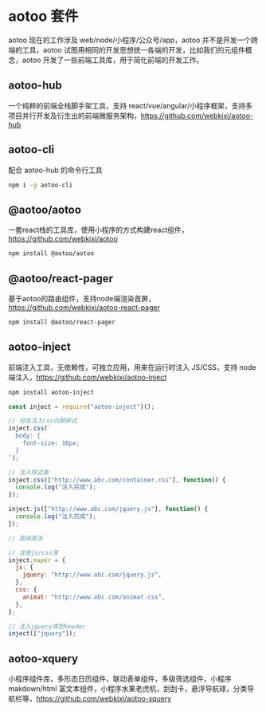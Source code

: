 # aotoo 套件

aotoo 现在的工作涉及 web/node/小程序/公众号/app，aotoo 并不是开发一个跨端的工具，aotoo 试图用相同的开发思想统一各端的开发，比如我们的元组件概念，aotoo 开发了一些前端工具库，用于简化前端的开发工作。

## aotoo-hub

一个纯粹的前端全栈脚手架工具，支持 react/vue/angular/小程序框架，支持多项目并行开发及衍生出的前端微服务架构，<https://github.com/webkixi/aotoo-hub>

## aotoo-cli

配合 aotoo-hub 的命令行工具

```bash
npm i -g aotoo-cli
```

## @aotoo/aotoo

一套react栈的工具库，使用小程序的方式构建react组件，<https://github.com/webkixi/aotoo>

```bash
npm install @aotoo/aotoo
```

## @aotoo/react-pager

基于aotoo的路由组件，支持node端渲染首屏，<https://github.com/webkixi/aotoo-react-pager>

```bash
npm install @aotoo/react-pager
```

## aotoo-inject

前端注入工具，无依赖性，可独立应用，用来在运行时注入 JS/CSS，支持 node 端注入，<https://github.com/webkixi/aotoo-inject>

```bash
npm install aotoo-inject
```

```javascript
const inject = require("aotoo-inject")();

// 动态注入css内联样式
inject.css(`
  body: {
    font-size: 16px;
  }
`);

// 注入样式表
inject.css(["http://www.abc.com/container.css"], function() {
  console.log("注入完成");
});

inject.js(["http://www.abc.com/jquery.js"], function() {
  console.log("注入完成");
});

// 高级用法

// 注册js/css库
inject.maper = {
  js: {
    jquery: "http://www.abc.com/jquery.js",
  },
  css: {
    animat: "http://www.abc.com/animat.css",
  },
};

// 注入jquery库到header
inject(["jquery"]);
```

## aotoo-xquery

小程序组件库，多形态日历组件，联动表单组件，多级筛选组件，小程序 makdown/html 富文本组件，小程序水果老虎机，刮刮卡，悬浮导航球，分类导航栏等，<https://github.com/webkixi/aotoo-xquery>
